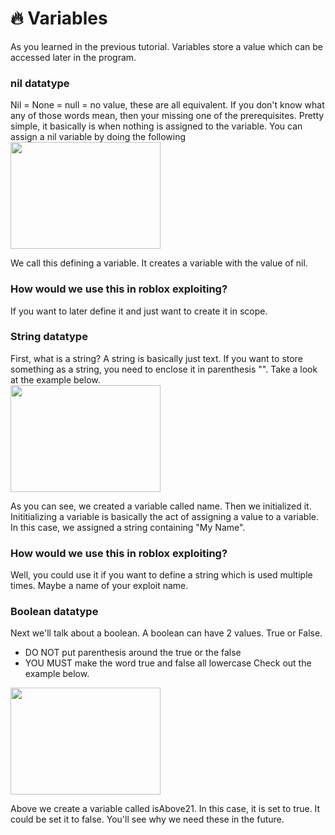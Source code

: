 # 🔥 Variables

As you learned in the previous tutorial.  Variables store a value which can be accessed later in the program.

### nil datatype

Nil = None = null = no value, these are all equivalent.  If you don't know what any of those words mean, then your missing one of the prerequisites.  Pretty simple, it basically is when nothing is assigned to the variable.  You can assign a nil variable by doing the following <br/>
<img src="https://github.com/JerrymiahPM/Roblox-Hacking-Full-Guide/assets/116575775/274cf1d3-3274-4627-a228-05ce4e4a6c9b" width=240 height=171>

We call this defining a variable.  It creates a variable with the value of nil.

### How would we use this in roblox exploiting?

If you want to later define it and just want to create it in scope.

### String datatype

First, what is a string? A string is basically just text.  If you want to store something as a string, you need to enclose it in parenthesis "".  Take a look at the example below. <br/>
<img src="https://github.com/JerrymiahPM/Roblox-Hacking-Full-Guide/assets/116575775/83ac0f53-5016-48bc-8068-801d0bc44882" width=240 height=171> 

As you can see, we created a variable called name.  Then we initialized it.  Inititializing a variable is basically the act of assigning a value to a variable.  In this case, we assigned a string containing "My Name".

### How would we use this in roblox exploiting?

Well, you could use it if you want to define a string which is used multiple times.  Maybe a name of your exploit name.

### Boolean datatype

Next we'll talk about a boolean.  A boolean can have 2 values.  True or False.  
- DO NOT put parenthesis around the true or the false
- YOU MUST make the word true and false all lowercase
Check out the example below. <br/>
<img src="https://github.com/JerrymiahPM/Roblox-Hacking-Full-Guide/assets/116575775/a85dde74-a873-47ee-ab0f-b34c7ae1209b" width=240 height=171>

Above we create a variable called isAbove21.  In this case, it is set to true.  It could be set it to false.  You'll see why we need these in the future.
